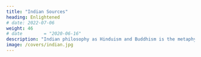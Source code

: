 ```yaml
---
title: "Indian Sources"
heading: Enlightened
# date: 2022-07-06
weight: 46
# date        = "2020-06-16"
description: "Indian philosophy as Hinduism and Buddhism is the metaphysical foundation of Superphysics"
image: /covers/indian.jpg
---
```

